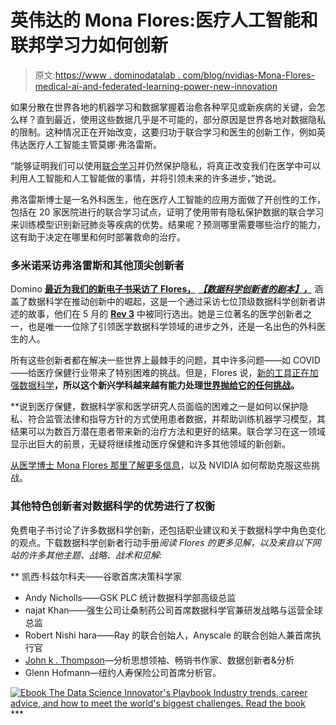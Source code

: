 # 英伟达的 Mona Flores:医疗人工智能和联邦学习力如何创新

> 原文:[https://www . dominodatalab . com/blog/nvidias-Mona-Flores-medical-ai-and-federated-learning-power-new-innovation](https://www.dominodatalab.com/blog/nvidias-mona-flores-medical-ai-and-federated-learning-power-new-innovation)

如果分散在世界各地的机器学习和数据掌握着治愈各种罕见或新疾病的关键，会怎么样？直到最近，使用这些数据几乎是不可能的，部分原因是世界各地对数据隐私的限制。这种情况正在开始改变，这要归功于联合学习和医生的创新工作，例如英伟达医疗人工智能主管莫娜·弗洛雷斯。

“能够证明我们可以使用[联合学习](https://www.ncbi.nlm.nih.gov/pmc/articles/PMC7805458/)并仍然保护隐私，将真正改变我们在医学中可以利用人工智能和人工智能做的事情，并将引领未来的许多进步，”她说。

弗洛雷斯博士是一名外科医生，他在医疗人工智能的应用方面做了开创性的工作，包括在 20 家医院进行的联合学习试点，证明了使用带有隐私保护数据的联合学习来训练模型识别新冠肺炎等疾病的优势。结果呢？预测哪里需要哪些治疗的能力，这有助于决定在哪里和何时部署救命的治疗。

### 多米诺采访弗洛雷斯和其他顶尖创新者

Domino [**最近为我们的新电子书采访了 Flores，**](https://www.dominodatalab.com/blog/7-top-innovators-share-insights-trends-and-career-advice-in-the-data-science-innovators-playbook) [***【数据科学创新者的剧本】，***](https://www.dominodatalab.com/resources/data-science-innovators-playbook) 涵盖了数据科学在推动创新中的崛起，这是一个通过采访七位顶级数据科学创新者讲述的故事，他们在 5 月的 [**Rev 3**](https://www.dominodatalab.com/resources/breakthrough-innovations-rev-3?utm_content=214346104&utm_medium=social&utm_source=linkedin&hss_channel=lcp-3542130) 中被同行选出。她是三位著名的医学创新者之一，也是唯一一位除了引领医学数据科学领域的进步之外，还是一名出色的外科医生的人。

所有这些创新者都在解决一些世界上最棘手的问题，其中许多问题——如 COVID——给医疗保健行业带来了特别困难的挑战。但是，Flores 说，[新的工具正在加强数据科学](https://www.dominodatalab.com/blog/googles-kozyrkov-tells-rev-3-data-science-universe-is-expanding-and-incredible-mlops-tools-emerging)**，所以这个新兴学科越来越有能力处理[世界抛给它的任何挑战](/blog/rocketing-confidence-in-data-science-poll-finds-are-better-tools-the-reason)。**

 **说到医疗保健，数据科学家和医学研究人员面临的困难之一是如何以保护隐私、符合监管法律和指导方针的方式使用患者数据，并帮助训练机器学习模型，其结果可以为数百万潜在患者带来新的治疗方法和更好的结果。联合学习在这一领域显示出巨大的前景，无疑将继续推动医疗保健和许多其他领域的新创新。

[从医学博士 Mona Flores 那里了解更多信息](https://www.nvidia.com/en-us/on-demand/session/gtcfall21-se31211/?ncid=partn-domi-582573)，以及 NVIDIA 如何帮助克服这些挑战。

### 其他特色创新者对数据科学的优势进行了权衡

免费电子书讨论了许多数据科学创新，还包括职业建议和关于数据科学中角色变化的观点。下载数据科学创新者行动手册[](https://www.dominodatalab.com/resources/data-science-innovators-playbook)*阅读 Flores 的更多见解，以及来自以下网站的许多其他主题、战略、战术和见解:*

 **   凯西·科兹尔科夫——谷歌首席决策科学家
*   Andy Nicholls——GSK PLC 统计数据科学部高级总监
*   najat Khan——强生公司让桑制药公司首席数据科学官兼研发战略与运营全球总监
*   Robert Nishi hara——Ray 的联合创始人，Anyscale 的联合创始人兼首席执行官
*   [John k . Thompson](https://www.dominodatalab.com/blog/how-to-retain-your-data-scientists)—分析思想领袖、畅销书作家、数据创新者&分析
*   Glenn Hofmann—纽约人寿保险公司首席分析官。

[![Ebook  The Data Science Innovator's Playbook  Industry trends, career advice, and how to meet the world's biggest challenges. Read the book](../Images/30324421f137a17eb87e63193631070d.png)](https://cta-redirect.hubspot.com/cta/redirect/6816846/b9b000f9-22c1-4169-a302-35fe4dee155c)***